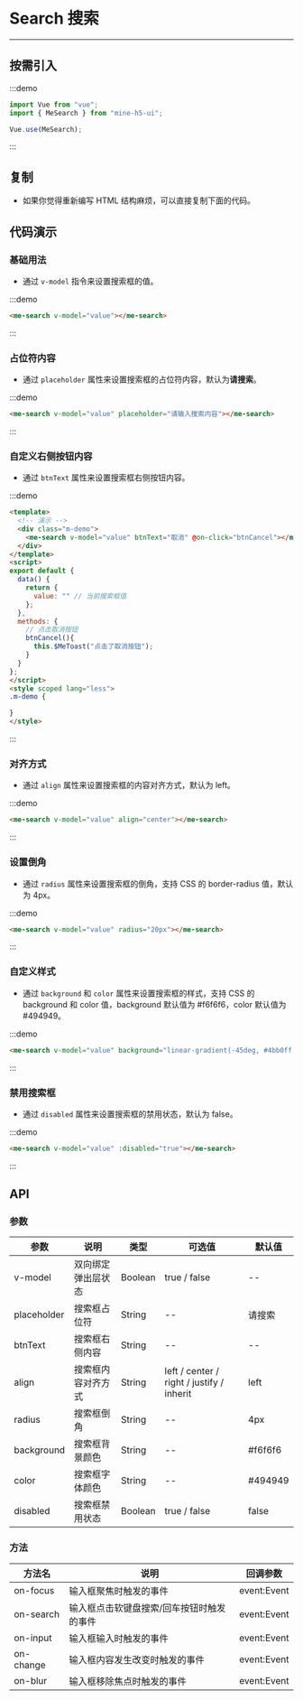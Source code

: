 # Search 搜索

----

## 按需引入

:::demo

```JavaScript
import Vue from "vue";
import { MeSearch } from "mine-h5-ui";

Vue.use(MeSearch);
```

:::

## 复制

* 如果你觉得重新编写 HTML 结构麻烦，可以直接复制下面的代码。

## 代码演示

### 基础用法

* 通过 `v-model` 指令来设置搜索框的值。

:::demo

```HTML
<me-search v-model="value"></me-search>
```

:::

### 占位符内容

* 通过 `placeholder` 属性来设置搜索框的占位符内容，默认为**请搜索**。

:::demo

```HTML
<me-search v-model="value" placeholder="请输入搜索内容"></me-search>
```

:::

### 自定义右侧按钮内容

* 通过 `btnText` 属性来设置搜索框右侧按钮内容。

:::demo

```HTML
<template>
  <!-- 演示 -->
  <div class="m-demo">
    <me-search v-model="value" btnText="取消" @on-click="btnCancel"></me-search>
  </div>
</template>
<script>
export default {
  data() {
    return {
      value: "" // 当前搜索框值
    };
  },
  methods: {
    // 点击取消按钮
    btnCancel(){
      this.$MeToast("点击了取消按钮");
    }
  }
};
</script>
<style scoped lang="less">
.m-demo {

}
</style>
```

:::

### 对齐方式

* 通过 `align` 属性来设置搜索框的内容对齐方式，默认为 left。

:::demo

```HTML
<me-search v-model="value" align="center"></me-search>
```

:::

### 设置倒角

* 通过 `radius` 属性来设置搜索框的倒角，支持 CSS 的 border-radius 值，默认为 4px。

:::demo

```HTML
<me-search v-model="value" radius="20px"></me-search>
```

:::

### 自定义样式

* 通过 `background` 和 `color` 属性来设置搜索框的样式，支持 CSS 的 background 和 color 值，background 默认值为 #f6f6f6，color 默认值为 #494949。

:::demo

```HTML
<me-search v-model="value" background="linear-gradient(-45deg, #4bb0ff, #6149f6)" color="#fff"></me-search>
```

:::

### 禁用搜索框

* 通过 `disabled` 属性来设置搜索框的禁用状态，默认为 false。

:::demo

```HTML
<me-search v-model="value" :disabled="true"></me-search>
```

:::

## API

### 参数

| 参数        | 说明               | 类型    | 可选值                                    | 默认值  |
|-------------|--------------------|---------|-------------------------------------------|---------|
| v-model     | 双向绑定弹出层状态 | Boolean | true / false                              | --      |
| placeholder | 搜索框占位符       | String  | --                                        | 请搜索  |
| btnText     | 搜索框右侧内容     | String  | --                                        | --      |
| align       | 搜索框内容对齐方式 | String  | left / center / right / justify / inherit | left    |
| radius      | 搜索框倒角         | String  | --                                        | 4px     |
| background  | 搜索框背景颜色     | String  | --                                        | #f6f6f6 |
| color       | 搜索框字体颜色     | String  | --                                        | #494949 |
| disabled    | 搜索框禁用状态     | Boolean | true / false                              | false   |

### 方法

| 方法名    | 说明                                      | 回调参数    |
|-----------|-------------------------------------------|-------------|
| on-focus  | 输入框聚焦时触发的事件                    | event:Event |
| on-search | 输入框点击软键盘搜索/回车按钮时触发的事件 | event:Event |
| on-input  | 输入框输入时触发的事件                    | event:Event |
| on-change | 输入框内容发生改变时触发的事件            | event:Event |
| on-blur   | 输入框移除焦点时触发的事件                | event:Event |
